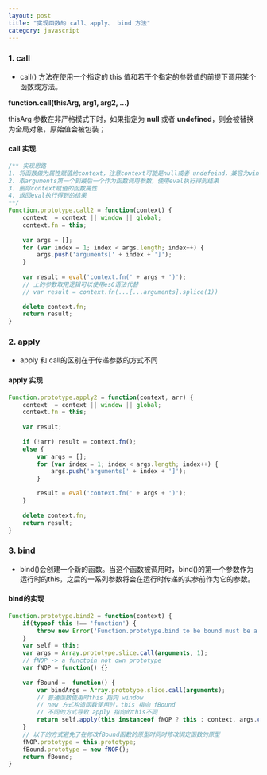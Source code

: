 ```yaml
---
layout: post
title: "实现函数的 call、apply、 bind 方法"
category: javascript
---
```


### 1. call
- call() 方法在使用一个指定的 this 值和若干个指定的参数值的前提下调用某个函数或方法。

**function.call(thisArg, arg1, arg2, ...)**

thisArg 参数在非严格模式下时，如果指定为 **null** 或者 **undefined**，则会被替换为全局对象，原始值会被包装；

#### call 实现
```javascript
/** 实现思路
1. 将函数做为属性赋值给context，注意context可能是null或者 undefeind，兼容为window或者global
2. 取arguments第一个到最后一个作为函数调用参数，使用eval执行得到结果
3. 删除context赋值的函数属性
4. 返回eval执行得到的结果
**/
Function.prototype.call2 = function(context) {
	context  = context || window || global;
	context.fn = this;
	
	var args = [];
	for (var index = 1; index < args.length; index++) {
		args.push('arguments[' + index + ']');
	}
	
	var result = eval('context.fn(' + args + ')');
	// 上的参数取用逻辑可以使用es6语法代替
	// var result = context.fn(...[...arguments].splice(1))
	
	delete context.fn;
	return result;
}
```

### 2. apply

- apply 和 call的区别在于传递参数的方式不同

#### apply 实现
```javascript
Function.prototype.apply2 = function(context, arr) {
	context  = context || window || global;
	context.fn = this;
	
	var result;
	
	if (!arr) result = context.fn();
	else {
		var args = [];
		for (var index = 1; index < args.length; index++) {
			args.push('arguments[' + index + ']');
		}

		result = eval('context.fn(' + args + ')');
	}
	
	delete context.fn;
	return result;
}
```

### 3.  bind

- bind()会创建一个新的函数。当这个函数被调用时，bind()的第一个参数作为运行时的this，之后的一系列参数将会在运行时传递的实参前作为它的参数。

#### bind的实现
```javascript
Function.prototype.bind2 = function(context) {
	if(typeof this !== 'function') {
		throw new Error('Function.prototype.bind to be bound must be a function');
	}
	var self = this;
	var args = Array.prototype.slice.call(arguments, 1);
	// fNOP -> a functoin not own prototype
	var fNOP = function() {}
	
	var fBound =  function() {
		var bindArgs = Array.prototype.slice.call(arguments);
		// 普通函数使用时this 指向 window
		// new 方式构造函数使用时，this 指向 fBound
		// 不同的方式导致 apply 指向的this不同
		return self.apply(this instanceof fNOP ? this : context, args.concat(bindArgs));
	}
	// 以下的方式避免了在修改fBound函数的原型时同时修改绑定函数的原型
	fNOP.prototype = this.prototype;
	fBound.prototype = new fNOP();
	return fBound;
}
```
